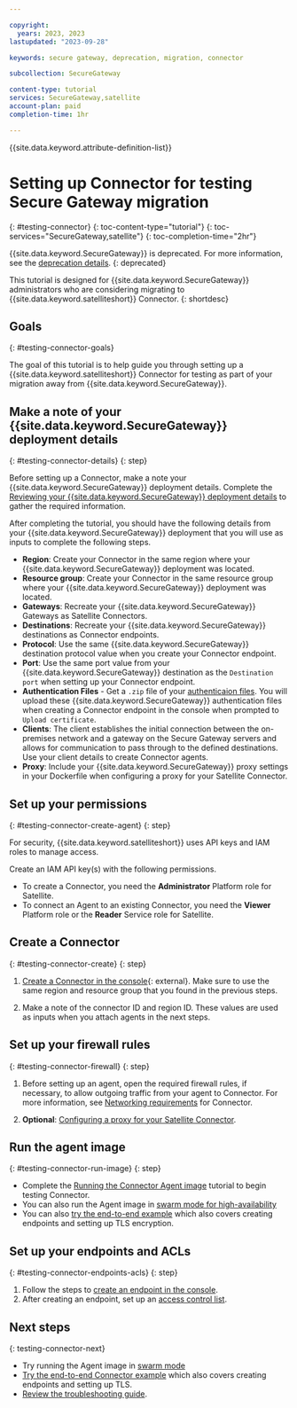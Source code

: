 ```yaml
---

copyright: 
  years: 2023, 2023
lastupdated: "2023-09-28"

keywords: secure gateway, deprecation, migration, connector

subcollection: SecureGateway

content-type: tutorial
services: SecureGateway,satellite
account-plan: paid
completion-time: 1hr

---
```


{{site.data.keyword.attribute-definition-list}}


# Setting up Connector for testing Secure Gateway migration
{: #testing-connector}
{: toc-content-type="tutorial"}
{: toc-services="SecureGateway,satellite"}
{: toc-completion-time="2hr"}

{{site.data.keyword.SecureGateway}} is deprecated. For more information, see the [deprecation details](/docs/SecureGateway?topic=SecureGateway-dep-overview).
{: deprecated}

This tutorial is designed for {{site.data.keyword.SecureGateway}} administrators who are considering migrating to {{site.data.keyword.satelliteshort}} Connector.
{: shortdesc}

## Goals 
{: #testing-connector-goals}

The goal of this tutorial is to help guide you through setting up a {{site.data.keyword.satelliteshort}} Connector for testing as part of your migration away from {{site.data.keyword.SecureGateway}}.

## Make a note of your {{site.data.keyword.SecureGateway}} deployment details
{: #testing-connector-details}
{: step}

Before setting up a Connector, make a note your {{site.data.keyword.SecureGateway}} deployment details. Complete the [Reviewing your {{site.data.keyword.SecureGateway}} deployment details](/docs/SecureGateway?topic=SecureGateway-dep-gather-sg-details) to gather the required information.

After completing the tutorial, you should have the following details from your {{site.data.keyword.SecureGateway}} deployment that you will use as inputs to complete the following steps.

- **Region**: Create your Connector in the same region where your {{site.data.keyword.SecureGateway}} deployment was located.
- **Resource group**: Create your Connector in the same resource group where your {{site.data.keyword.SecureGateway}} deployment was located.
- **Gateways**: Recreate your {{site.data.keyword.SecureGateway}} Gateways as Satellite Connectors.
- **Destinations**: Recreate your {{site.data.keyword.SecureGateway}} destinations as Connector endpoints.
- **Protocol**: Use the same {{site.data.keyword.SecureGateway}} destination protocol value when you create your Connector endpoint.
- **Port**: Use the same port value from your {{site.data.keyword.SecureGateway}} destination as the `Destination port` when setting up your Connector endpoint.
- **Authentication Files** - Get a `.zip` file of your [authenticaion files](https://test.cloud.ibm.com/docs/SecureGateway?topic=SecureGateway-nodejs-tls-ma#tls-ma-download-files). You will upload these {{site.data.keyword.SecureGateway}} authentication files when creating a Connector endpoint in the console when prompted to `Upload certificate`.
- **Clients**: The client establishes the initial connection between the on-premises network and a gateway on the Secure Gateway servers and allows for communication to pass through to the defined destinations. Use your client details to create Connector agents.
- **Proxy**: Include your {{site.data.keyword.SecureGateway}} proxy settings in your Dockerfile when configuring a proxy for your Satellite Connector.


## Set up your permissions
{: #testing-connector-create-agent}
{: step}

For security, {{site.data.keyword.satelliteshort}} uses API keys and IAM roles to manage access.

Create an IAM API key(s) with the following permissions.

- To create a Connector, you need the **Administrator** Platform role for Satellite.
- To connect an Agent to an existing Connector, you need the **Viewer** Platform role or the **Reader** Service role for Satellite.


## Create a Connector
{: #testing-connector-create}
{: step}

1. [Create a Connector in the console](https://cloud.ibm.com/satellite/connectors/create){: external}. Make sure to use the same region and resource group that you found in the previous steps.

1. Make a note of the connector ID and region ID. These values are used as inputs when you attach agents in the next steps.


## Set up your firewall rules
{: #testing-connector-firewall}
{: step}

1. Before setting up an agent, open the required firewall rules, if necessary, to allow outgoing traffic from your agent to Connector. For more information, see [Networking requirements](/docs/satellite?topic=satellite-understand-connectors#network-requirements) for Connector.

1. **Optional**: [Configuring a proxy for your Satellite Connector](/docs/satellite?topic=satellite-config-connector-proxy).


## Run the agent image
{: #testing-connector-run-image}
{: step}

- Complete the [Running the Connector Agent image](/docs/satellite?topic=satellite-run-agent-locally) tutorial to begin testing Connector.
- You can also run the Agent image in [swarm mode for high-availability](/docs/satellite?topic=satellite-run-agent-swarm)
- You can also [try the end-to-end example](/docs/satellite?topic=satellite-end-to-end#create-link-endpoint) which also covers creating endpoints and setting up TLS encryption.


## Set up your endpoints and ACLs
{: #testing-connector-endpoints-acls}
{: step}

1. Follow the steps to [create an endpoint in the console](/docs/satellite?topic=satellite-connector-create-endpoints#create-connector-endpoint-console).
1. After creating an endpoint, set up an [access control list](/docs/satellite?topic=satellite-connector-create-endpoints#create-connector-rule-console).



## Next steps
{: testing-connector-next}

- Try running the Agent image in [swarm mode](/docs/satellite?topic=satellite-run-agent-swarm)
- [Try the end-to-end Connector example](/docs/satellite?topic=satellite-end-to-end#create-link-endpoint) which also covers creating endpoints and setting up TLS.
- [Review the troubleshooting guide](/docs/satellite?topic=satellite-debug-connector).

